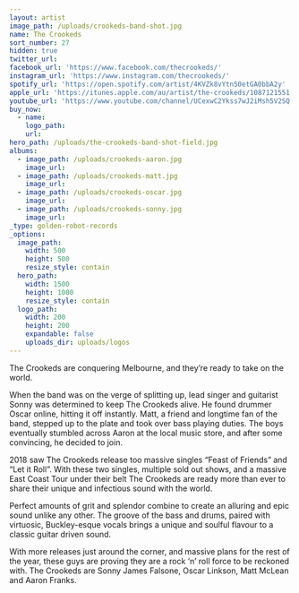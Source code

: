 ```yaml
---
layout: artist
image_path: /uploads/crookeds-band-shot.jpg
name: The Crookeds
sort_number: 27
hidden: true
twitter_url:
facebook_url: 'https://www.facebook.com/thecrookeds/'
instagram_url: 'https://www.instagram.com/thecrookeds/'
spotify_url: 'https://open.spotify.com/artist/4KVZk8vYtn50etGA0bbA2y'
apple_url: 'https://itunes.apple.com/au/artist/the-crookeds/1087121551'
youtube_url: 'https://www.youtube.com/channel/UCexwC2Ykss7wJ2iMsh5V2SQ'
buy_now:
  - name:
    logo_path:
    url:
hero_path: /uploads/the-crookeds-band-shot-field.jpg
albums:
  - image_path: /uploads/crookeds-aaron.jpg
    image_url:
  - image_path: /uploads/crookeds-matt.jpg
    image_url:
  - image_path: /uploads/crookeds-oscar.jpg
    image_url:
  - image_path: /uploads/crookeds-sonny.jpg
    image_url:
_type: golden-robot-records
_options:
  image_path:
    width: 500
    height: 500
    resize_style: contain
  hero_path:
    width: 1500
    height: 1000
    resize_style: contain
  logo_path:
    width: 200
    height: 200
    expandable: false
    uploads_dir: uploads/logos
---
```


The Crookeds are conquering Melbourne, and they’re ready to take on the world.

When the band was on the verge of splitting up, lead singer and guitarist Sonny was determined to keep The Crookeds alive. He found drummer Oscar online, hitting it off instantly. Matt, a friend and longtime fan of the band, stepped up to the plate and took over bass playing duties. The boys eventually stumbled across Aaron at the local music store, and after some convincing, he decided to join.

2018 saw The Crookeds release too massive singles “Feast of Friends” and “Let it Roll”. With these two singles, multiple sold out shows, and a massive East Coast Tour under their belt The Crookeds are ready more than ever to share their unique and infectious sound with the world.

Perfect amounts of grit and splendor combine to create an alluring and epic sound unlike any other. The groove of the bass and drums, paired with virtuosic, Buckley-esque vocals brings a unique and soulful flavour to a classic guitar driven sound.

With more releases just around the corner, and massive plans for the rest of the year, these guys are proving they are a rock ‘n’ roll force to be reckoned with. The Crookeds are Sonny James Falsone, Oscar Linkson, Matt McLean and Aaron Franks.